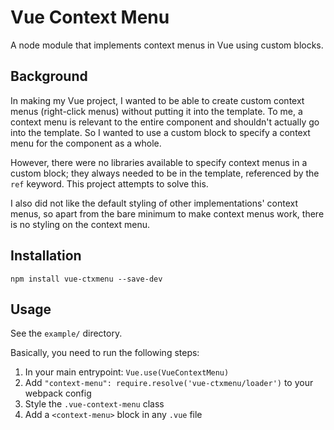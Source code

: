 # Vue Context Menu

A node module that implements context menus in Vue using custom blocks.

## Background

In making my Vue project, I wanted to be able to create custom context menus
(right-click menus) without putting it into the template. To me, a context menu
is relevant to the entire component and shouldn't actually go into the template.
So I wanted to use a custom block to specify a context menu for the component as
a whole.

However, there were no libraries available to specify context menus in a custom
block; they always needed to be in the template, referenced by the `ref` keyword.
This project attempts to solve this.

I also did not like the default styling of other implementations' context menus,
so apart from the bare minimum to make context menus work, there is no styling
on the context menu.

## Installation

`npm install vue-ctxmenu --save-dev`

## Usage

See the `example/` directory.

Basically, you need to run the following steps:
1. In your main entrypoint: `Vue.use(VueContextMenu)`
2. Add `"context-menu": require.resolve('vue-ctxmenu/loader')` to your webpack config
3. Style the `.vue-context-menu` class
4. Add a `<context-menu>` block in any `.vue` file
